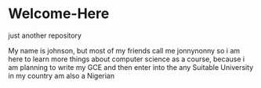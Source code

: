 # Welcome-Here
just another repository


My name is johnson, but most of my friends call me jonnynonny so i am here to learn more things about computer science as a course, because i am planning to write my GCE and then enter into the any Suitable University in my country am also a Nigerian

